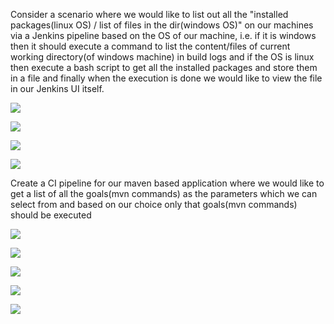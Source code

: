 ﻿Consider a scenario where we would like to list out all the "installed packages(linux OS) / list of files in the dir(windows OS)" on our machines via a Jenkins pipeline based on the OS of our machine, i.e. if it is windows then it should execute a command to list the content/files of current working directory(of windows machine) in build logs and if the OS is linux then execute a bash script to get all the installed packages and store them in a file and finally when the execution is done we would like to view the file in our Jenkins UI itself.

![](Aspose.Words.7070e15b-b8da-49e6-b6af-aab39b1b6fc3.001.png)

![](Aspose.Words.7070e15b-b8da-49e6-b6af-aab39b1b6fc3.002.png) 

![](Aspose.Words.7070e15b-b8da-49e6-b6af-aab39b1b6fc3.003.png) 

![](Aspose.Words.7070e15b-b8da-49e6-b6af-aab39b1b6fc3.004.png)

Create a CI pipeline for our maven based application where we would like to get a list of all the goals(mvn commands) as the parameters which we can select from and based on our choice only that goals(mvn commands) should be executed








![](Aspose.Words.7070e15b-b8da-49e6-b6af-aab39b1b6fc3.005.png) 

![](Aspose.Words.7070e15b-b8da-49e6-b6af-aab39b1b6fc3.006.png) 

![](Aspose.Words.7070e15b-b8da-49e6-b6af-aab39b1b6fc3.007.png) 

![](Aspose.Words.7070e15b-b8da-49e6-b6af-aab39b1b6fc3.008.png) 

![](Aspose.Words.7070e15b-b8da-49e6-b6af-aab39b1b6fc3.009.png)
